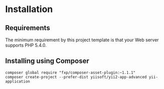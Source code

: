Installation
============

## Requirements

The minimum requirement by this project template is that your Web server supports PHP 5.4.0.

## Installing using Composer

    composer global require "fxp/composer-asset-plugin:~1.1.1"
    composer create-project --prefer-dist yiisoft/yii2-app-advanced yii-application
